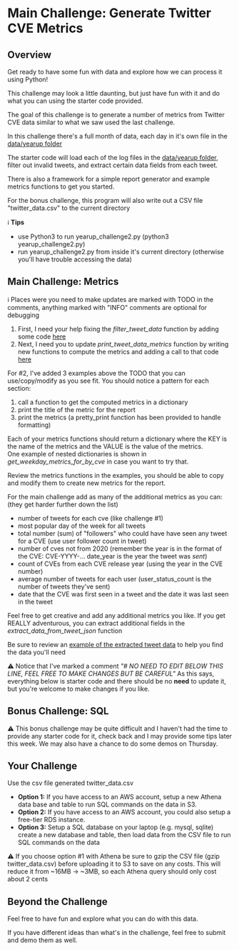 # Main Challenge: Generate Twitter CVE Metrics

## Overview
Get ready to have some fun with data and explore how we can process it using Python!

This challenge may look a little daunting, but just have fun with it and do what you can using the starter code provided.

The goal of this challenge is to generate a number of metrics from Twitter CVE data similar to what we saw used the last challenge.

In this challenge there's a full month of data, each day in it's own file in the [data/yearup folder](data/yearup_challenge/)

The starter code will load each of the log files in the [data/yearup folder](data/yearup_challenge/), filter out invalid tweets, and extract certain data fields from each tweet.

There is also a framework for a simple report generator and example metrics functions to get you started.

For the bonus challenge, this program will also write out a CSV file "twitter_data.csv" to the current directory

:information_source:  **Tips** 
- use Python3 to run yearup_challenge2.py (python3 yearup_challenge2.py)
- run yearup_challenge2.py from inside it's current directory (otherwise you'll have trouble accessing the data)


## Main Challenge: Metrics

:information_source:   Places were you need to make updates are marked with TODO in the comments, anything marked with "INFO" comments are optional for debugging

1. First, I need your help fixing the _filter_tweet_data_ function by adding some code [here](https://github.com/ryanwsmith/yearup_challenge_2/blob/a79b4a30e763400131c30582bb41da18690716ee/yearup_challenge2.py#L113-L116)
2. Next, I need you to update _print_tweet_data_metrics_ function by writing new functions to compute the metrics and adding a call to that code [here](https://github.com/ryanwsmith/yearup_challenge_2/blob/a79b4a30e763400131c30582bb41da18690716ee/yearup_challenge2.py#L103)

For #2, I've added 3 examples above the TODO that you can use/copy/modify as you see fit.  You should notice a pattern for each section:
1. call a function to get the computed metrics in a dictionary 
2. print the title of the metric for the report
3. print the metrics (a pretty_print function has been provided to handle formatting)

Each of your metrics functions should return a dictionary where the KEY is the name of the metrics and the VALUE is the value of the metrics.  
One example of nested dictionaries is shown in _get_weekday_metrics_for_by_cve_ in case you want to try that.

Review the metrics functions in the examples, you should be able to copy and modify them to create new metrics for the report.

For the main challenge add as many of the additional metrics as you can: (they get harder further down the list)
- number of tweets for each cve (like challenge #1)
- most popular day of the week for all tweets
- total number (sum) of "followers" who could have have seen any tweet for a CVE (use user follower count in tweet)
- number of cves not from 2020 (remember the year is in the format of the CVE: CVE-YYYY-...  date_year is the year the tweet was _sent_)
- count of CVEs from each CVE release year (using the year in the CVE number)
- average number of tweets for each user (user_status_count is the number of tweets they've sent)
- date that the CVE was first seen in a tweet and the date it was last seen in the tweet

Feel free to get creative and add any additional metrics you like.  If you get REALLY adventurous, you can extract additional fields in the _extract_data_from_tweet_json_ function

Be sure to review an [example of the extracted tweet data](https://github.com/ryanwsmith/yearup_challenge_2/blob/a79b4a30e763400131c30582bb41da18690716ee/yearup_challenge2.py#L150-L166) to help you find the data you'll need

:warning:  Notice that I've marked a comment _"# NO NEED TO EDIT BELOW THIS LINE, FEEL FREE TO MAKE CHANGES BUT BE CAREFUL"_
As this says, everything below is starter code and there should be no **need** to update it, but you're welcome to make changes if you like.


## Bonus Challenge: SQL

:warning:   This bonus challenge may be quite difficult and I haven't had the time to provide any starter code for it, check back and I may provide some tips later this week.
We may also have a chance to do some demos on Thursday.

## Your Challenge

Use the csv file generated twitter_data.csv

- **Option 1:** If you have access to an AWS account, setup a new Athena data base and table to run SQL commands on the data in S3. 
- **Option 2:** If you have access to an AWS account, you could also setup a free-tier RDS instance.
- **Option 3:** Setup a SQL database on your laptop (e.g. mysql, sqlite) create a new database and table, then load data from the CSV file to run SQL commands on the data

:warning:  If you choose option #1 with Athena be sure to gzip the CSV file (gzip twitter_data.csv) before uploading it to S3 to save on any costs.  This will reduce it from ~16MB -> ~3MB, so each Athena query should only cost about 2 cents 

## Beyond the Challenge

Feel free to have fun and explore what you can do with this data.  

If you have different ideas than what's in the challenge, feel free to submit and demo them as well.
